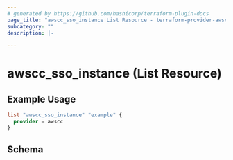 ```yaml
---
# generated by https://github.com/hashicorp/terraform-plugin-docs
page_title: "awscc_sso_instance List Resource - terraform-provider-awscc"
subcategory: ""
description: |-
  
---
```


# awscc_sso_instance (List Resource)



## Example Usage

```terraform
list "awscc_sso_instance" "example" {
  provider = awscc
}
```

<!-- schema generated by tfplugindocs -->
## Schema
